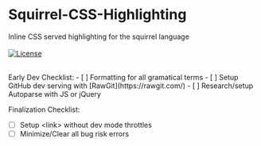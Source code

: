 # Squirrel-CSS-Highlighting
Inline CSS served highlighting for the squirrel language
<br/>
<br/>
[![License](https://img.shields.io/badge/License-CC--BY--SA-green.svg?style=flat-square)](https://creativecommons.org/licenses/by-sa/4.0/legalcode)

<br/>
Early Dev Checklist:
- [ ] Formatting for all gramatical terms
- [ ] Setup GitHub dev serving with [RawGit](https://rawgit.com/)
- [ ] Research/setup Autoparse with JS or jQuery

Finalization Checklist:
- [ ] Setup \<link> without dev mode throttles
- [ ] Minimize/Clear all bug risk errors
